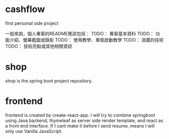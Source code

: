 # cashflow

first personal side project

一般來說，個人專案的README應該包括：
TODO：  專案基本資料
TODO：  功能介紹、螢幕截圖或錄影
TODO：  使用教學、專案啟動教學
TODO：  涵蓋的技術
TODO：  技術亮點或其他相關資訊

# shop 
shop is the spring boot project repository.

# frontend 
frontend is created by create-react-app.
I will try to combine springboot using Java backend, thymeleaf as server side render template, and react as a front end interface. 
If I cant make it before I send resume, means I will only use Vanilla JavaScript.
